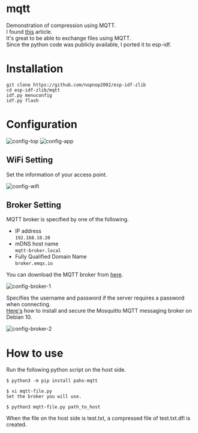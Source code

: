 # mqtt
Demonstration of compression using MQTT.   
I found [this](http://www.steves-internet-guide.com/send-file-mqtt/) article.   
It's great to be able to exchange files using MQTT.   
Since the python code was publicly available, I ported it to esp-idf.   

# Installation

```
git clone https://github.com/nopnop2002/esp-idf-zlib
cd esp-idf-zlib/mqtt
idf.py menuconfig
idf.py flash
```

# Configuration   

![config-top](https://github.com/nopnop2002/esp-idf-zlib/assets/6020549/571c3698-9ce6-48ad-a009-6b01b836d608)
![config-app](https://github.com/nopnop2002/esp-idf-zlib/assets/6020549/8c10e256-22f2-4fea-9855-be162822097e)

## WiFi Setting
Set the information of your access point.   

![config-wifi](https://github.com/nopnop2002/esp-idf-zlib/assets/6020549/d5ed8120-7fec-4b9c-b46e-eab16261c8f8)

## Broker Setting

MQTT broker is specified by one of the following.
- IP address   
 ```192.168.10.20```   
- mDNS host name   
 ```mqtt-broker.local```   
- Fully Qualified Domain Name   
 ```broker.emqx.io```

You can download the MQTT broker from [here](https://github.com/nopnop2002/esp-idf-mqtt-broker).   

![config-broker-1](https://github.com/nopnop2002/esp-idf-zlib/assets/6020549/29c1f5a1-3b39-4db5-965f-5a35f171da2b)

Specifies the username and password if the server requires a password when connecting.   
[Here's](https://www.digitalocean.com/community/tutorials/how-to-install-and-secure-the-mosquitto-mqtt-messaging-broker-on-debian-10) how to install and secure the Mosquitto MQTT messaging broker on Debian 10.   

![config-broker-2](https://github.com/nopnop2002/esp-idf-zlib/assets/6020549/a47119d4-d591-40ae-9f73-cfea7c71d333)


# How to use

Run the following python script on the host side.
```
$ python3 -m pip install paho-mqtt

$ vi mqtt-file.py
Set the broker you will use.

$ python3 mqtt-file.py path_to_host
```

When the file on the host side is test.txt, a compressed file of test.txt.dfl is created.   
